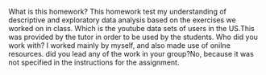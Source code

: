 What is this homework? This homework test my understanding of descriptive and exploratory data analysis based on the exercises we worked on in class. Which is the youtube data sets of users in the US.This was provided by the tutor in order to be used by the students.
Who did you work with? I worked mainly by myself, and also made use of onilne resources.
did you lead any of the work in your group?No, because it was not specified in the instructions for the assignment.
